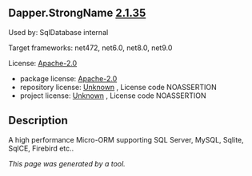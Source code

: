 Dapper.StrongName [2.1.35](https://www.nuget.org/packages/Dapper.StrongName/2.1.35)
--------------------

Used by: SqlDatabase internal

Target frameworks: net472, net6.0, net8.0, net9.0

License: [Apache-2.0](../../../../licenses/apache-2.0) 

- package license: [Apache-2.0](https://licenses.nuget.org/Apache-2.0) 
- repository license: [Unknown](https://github.com/DapperLib/Dapper) , License code NOASSERTION
- project license: [Unknown](https://github.com/DapperLib/Dapper) , License code NOASSERTION

Description
-----------
A high performance Micro-ORM supporting SQL Server, MySQL, Sqlite, SqlCE, Firebird etc..

*This page was generated by a tool.*